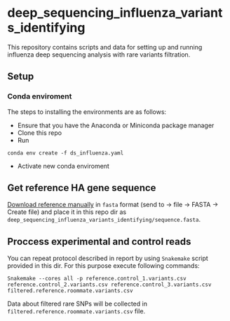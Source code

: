 # deep_sequencing_influenza_variants_identifying

This repository contains scripts and data for setting up and running influenza deep sequencing analysis with rare variants filtration.

## Setup

### Conda enviroment
The steps to installing the environments are as follows:
- Ensure that you have the Anaconda or Miniconda package manager
- Clone this repo
- Run 
```
conda env create -f ds_influenza.yaml
```
- Activate new conda enviroment

## Get reference HA gene sequence

[Download reference manually](https://www.ncbi.nlm.nih.gov/nuccore/KF848938.1?report=fasta) in `fasta` format (send to -> file -> FASTA -> Create file) and place it in this repo dir as `deep_sequencing_influenza_variants_identifying/sequence.fasta`.

## Proccess experimental and control reads  

You can repeat protocol described in report by using `Snakemake` script provided in this dir. For this purpose execute following commands:
```
Snakemake --cores all -p reference.control_1.variants.csv reference.control_2.variants.csv reference.control_3.variants.csv filtered.reference.roommate.variants.csv
```
Data about filtered rare SNPs will be collected in `filtered.reference.roommate.variants.csv` file.

